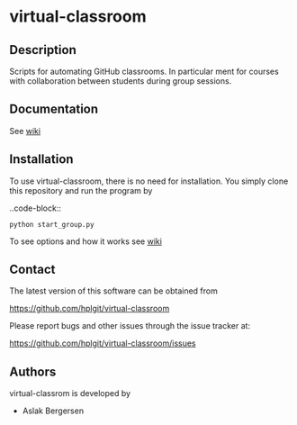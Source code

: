 virtual-classroom
=================

Description
-----------

Scripts for automating GitHub classrooms. In particular ment for courses with 
collaboration between students during group sessions.


Documentation
-------------

See [wiki](https://github.com/mikaem/virtual-classroom/wiki)



Installation
------------

To use virtual-classroom, there is no need for installation. You simply clone this repository
and run the program by

 ..code-block::

    python start_group.py

To see options and how it works see [wiki](https://github.com/mikaem/virtual-classroom/wiki)


Contact
-------

The latest version of this software can be obtained from

  https://github.com/hplgit/virtual-classroom

Please report bugs and other issues through the issue tracker at:

  https://github.com/hplgit/virtual-classroom/issues


Authors
-------

virtual-classrom is developed by

  * Aslak Bergersen


